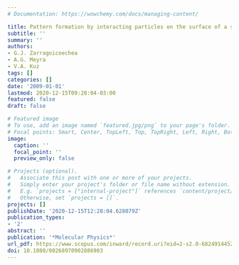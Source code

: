 ```yaml
---
# Documentation: https://wowchemy.com/docs/managing-content/

title: Pattern formation by interacting particles on the surface of a sphere
subtitle: ''
summary: ''
authors:
- G.J. Zarragoicoechea
- A.G. Meyra
- V.A. Kuz
tags: []
categories: []
date: '2009-01-01'
lastmod: 2020-12-15T09:28:04-03:00
featured: false
draft: false

# Featured image
# To use, add an image named `featured.jpg/png` to your page's folder.
# Focal points: Smart, Center, TopLeft, Top, TopRight, Left, Right, BottomLeft, Bottom, BottomRight.
image:
  caption: ''
  focal_point: ''
  preview_only: false

# Projects (optional).
#   Associate this post with one or more of your projects.
#   Simply enter your project's folder or file name without extension.
#   E.g. `projects = ["internal-project"]` references `content/project/deep-learning/index.md`.
#   Otherwise, set `projects = []`.
projects: []
publishDate: '2020-12-15T12:28:04.628079Z'
publication_types:
- '2'
abstract: ''
publication: '*Molecular Physics*'
url_pdf: https://www.scopus.com/inward/record.uri?eid=2-s2.0-68249144521&doi=10.1080%2f00268970902886903&partnerID=40&md5=fbc6b34322e4661f33f50238e5357e36
doi: 10.1080/00268970902886903
---
```

